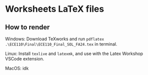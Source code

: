 # Worksheets LaTeX files
## How to render
Windows:
Download TeXworks and run ```pdflatex .\ECE110\Final\ECE110_Final_SOL_FA24.tex``` in terminal.

Linux:
Install `texlive` and `latexmk`, and use with the Latex Workshop VSCode extension.

MacOS: idk
